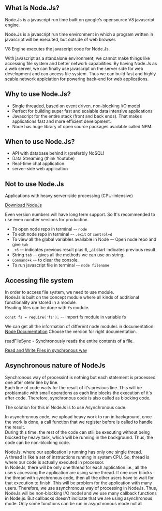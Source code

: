 
## What is Node.Js?
Node.Js is a javascript run time built on google's opensource V8 javascript engine.

Node.Js is a javascript run time environment in which a program written in javascript will be executed, but outside of web browser.

V8 Engine executes the javascript code for Node.Js.

With javascript as a standalone environment, we cannot make things like accessing file system and better network capabilities. 
By having Node.Js as a web server, we can finally use javascript on the server side for web development and can access file system. Thus we can build fast and highly scable network applciation for powering back-end for web applications.

## Why to use Node.Js?
* Single threaded, based on event driven, non-blocking I/O model
* Perfect for building super fast and scalable data intensive applications
* Javascript for the entire stack (front and back ends). That makes applications fast and more efficient development.
* Node has huge library of open source packages available called NPM.

## When to use Node.Js?
* API with database behind it (preferbly NoSQL)
* Data Streaming (think Youtube)
* Real-time chat application
* server-side web application

## Not to use Node.Js
Applications with heavy server-side processing (CPU-intensive)


[Download NodeJs](https://nodejs.org/en)

Even version numbers will have long term support. So It's recommended to use even number versions for production.

* To open node repo in terminal -- `node`
* To exit node repo in terminal -- `.exit` or `control+d`
* To view all the global variables available in Node -- Open node repo and give `tab`
* `_+6` -- indicates previous result plus 6, _at start indicates previous result.
* String.`tab` -- gives all the methods we can use on string.
* `Command+k` -- to clear the console.
* To run javascript file in terminal -- `node filename`


## Accessing file system
In order to access file system, we need to use module.  
NodeJs is built on tne concept module where all kinds of additional functionality are stored in a module.  
Reading files can be done with `fs` module.

`const fs = require('fs');`  -- import fs module in variable fs

We can get all the information of different node modules in documentation.  
[Node Documentation](https://nodejs.org/en/docs) Choose the version for right documentation.

readFileSync - Synchronously reads the entire contents of a file.

[Read and Write Files in synchronous way](./index.js)


## Asynchronous nature of NodeJs

Synchronous way of processinf is nothing but each statement is processed one after otehr line by line.  
Each line of code waits for the result of it's previous line. 
This will be problamatic with small operations as each line blocks the execution of it's after code.
Therefore, synchronous code is also called as blocking code.

The solution for this in NodeJs is to use Asynchronous code.

In asynchronous code, we upload heavy work to run in background, once the work is done, a call function that we register before is called to handle the result.  
During this time, the rest of the code can still be executing without being blocked by heavy task, which will be running in the background.
Thus, the code can be non-blocking code.

NodeJs, where our application is running has only one single thread.  
A thread is like a set of instructions running in system CPU. So, thread is where our code is actually executed in processor.  
In NodeJs, there will be only one thread for each application i.e., all the users accessing the application are using same thread.
If one user blocks the thread with synchronous code, then all the other users have to wait for that execution to finish. This will be problem for the application with many users.
Therefore, we use asynchronous way of processing in NodeJs.
Thus, NodeJs will be non-blocking I/O model and we use many callback functions in Node.js.
But callbacks doesn't indicate that we are using asynchronous mode. Only some functions can be run in asynchronous mode not all.


